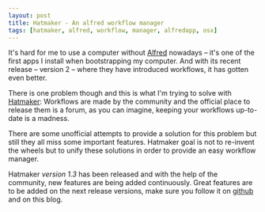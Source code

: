 ```yaml
---
layout: post
title: Hatmaker - An alfred workflow manager
tags: [hatmaker, alfred, workflow, manager, alfredapp, osx]
---
```


It's hard for me to use a computer without [Alfred][] nowadays – it's one of the first apps I install when bootstrapping my computer. And with its recent release – version 2 – where they have introduced workflows, it has gotten even better.

There is one problem though and this is what I'm trying to solve with [Hatmaker][]: Workflows are made by the community and the official place to release them is a forum, as you can imagine, keeping your workflows up-to-date is a madness.

There are some unofficial attempts to provide a solution for this problem but still they all miss some important features. Hatmaker goal is not to re-invent the wheels but to unify these solutions in order to provide an easy workflow manager.

Hatmaker *version 1.3* has been released and with the help of the community, new features are being added continuously. Great features are to be added on the next release versions, make sure you follow it on [github][] and on this blog.

[alfred]: http://www.alfredapp.com/
[github]: https://github.com/bpinto/hatmaker
[hatmaker]: https://github.com/bpinto/hatmaker
